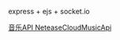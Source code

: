express + ejs + socket.io

[音乐API NeteaseCloudMusicApi](https://github.com/Binaryify/NeteaseCloudMusicApi)
